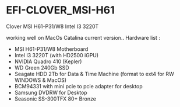 #  EFI-CLOVER_MSI-H61
Clover MSI H61-P31/W8 Intel I3 3220T


working well on MacOs Catalina current version..
Hardware list :
- MSI H61-P31/W8 Motherboard
- Intel I3 3220T (with HD2500 iGPU)
- NVIDIA Quadro 410 (Kepler)
- WD Green 240Gb SSD
- Seagate HDD 2Tb for Data & Time Machine (format to ext4 for RW WINDOWS & MacOS)
- BCM94331 with mini pcie to pcie adapter for desktop
- Samsung DVDRW for Desktop
- Seasonic SS-300TFX 80+ Bronze
